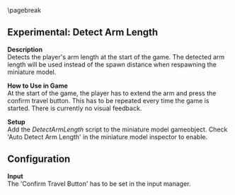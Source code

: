 
\pagebreak

## Experimental: Detect Arm Length

**Description**  
Detects the player's arm length at the start of the game. The detected arm length will be used instead of the spawn distance when respawning the miniature model.

**How to Use in Game**  
At the start of the game, the player has to extend the arm and press the confirm travel button. This has to be repeated every time the game is started. There is currently no visual feedback.

**Setup**  
Add the *DetectArmLength* script to the miniature model gameobject. Check 'Auto Detect Arm Length' in the miniature model inspector to enable.

**Configuration**  
 -

**Input**  
The 'Confirm Travel Button' has to be set in the input manager.